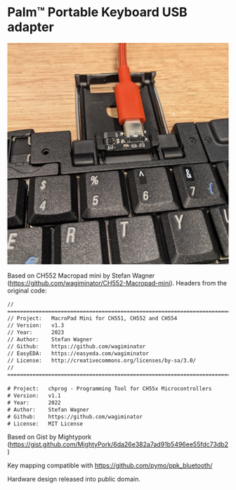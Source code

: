 Palm™ Portable Keyboard USB adapter
===================================

![](hardware/ppk.jpg)

Based on CH552 Macropad mini by Stefan Wagner (https://github.com/wagiminator/CH552-Macropad-mini). Headers from the original code:

    // ===================================================================================
    // Project:   MacroPad Mini for CH551, CH552 and CH554
    // Version:   v1.3
    // Year:      2023
    // Author:    Stefan Wagner
    // Github:    https://github.com/wagiminator
    // EasyEDA:   https://easyeda.com/wagiminator
    // License:   http://creativecommons.org/licenses/by-sa/3.0/
    // ===================================================================================

    # Project:   chprog - Programming Tool for CH55x Microcontrollers
    # Version:   v1.1
    # Year:      2022
    # Author:    Stefan Wagner
    # Github:    https://github.com/wagiminator
    # License:   MIT License

Based on Gist by Mightypork (https://gist.github.com/MightyPork/6da26e382a7ad91b5496ee55fdc73db2)

Key mapping compatible with https://github.com/pymo/ppk_bluetooth/

Hardware design released into public domain.

